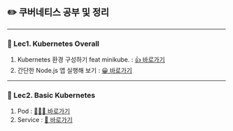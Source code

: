 ## ✏️ 쿠버네티스 공부 및 정리
***
### 🚀 Lec1. Kubernetes Overall
1. Kubernetes 환경 구성하기 feat minikube. : <a href="https://github.com/sungjin0757/kebernetes-basic/tree/master/Lec1.%20Kubernetes%20Start/%EC%84%A4%EC%B9%98%EB%B0%A9%EB%B2%95%20-%20feat%20minikube." target="_blank"> 👍 바로가기</a>
2. 간단한 Node.js 앱 실행해 보기 : <a href="https://github.com/sungjin0757/kebernetes-basic/tree/master/Lec1.%20Kubernetes%20Start/%EA%B0%84%EB%8B%A8%ED%95%9C%20Node.js%20%EC%9D%B4%EB%AF%B8%EC%A7%80%20%EC%8B%A4%ED%96%89" target="_blank">😀 바로가기</a>

***
### 🚀 Lec2. Basic Kubernetes
1. Pod : <a href="https://github.com/sungjin0757/kebernetes-basic/tree/master/Lec2.%20Basic%20Object/Pod%20-%20Kubernetes" target="_blank">🙋🏻‍♂️ 바로가기</a>
2. Service : <a href="https://github.com/sungjin0757/kebernetes-basic/tree/master/Lec2.%20Basic%20Object/Service%20-%20Kubernetes" target="_blank">👋 바로가기</a>